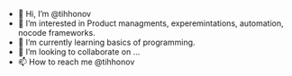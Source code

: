 - 👋 Hi, I’m @tihhonov
- 👀 I’m interested in Product managments, experemintations, automation, nocode frameworks. 
- 🌱 I’m currently learning basics of programming. 
- 💞️ I’m looking to collaborate on ...
- 📫 How to reach me @tihhonov

<!---
tihhonov/tihhonov is a ✨ special ✨ repository because its `README.md` (this file) appears on your GitHub profile.
You can click the Preview link to take a look at your changes.
--->
